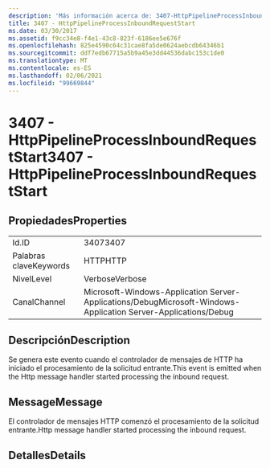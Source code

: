 ```yaml
---
description: 'Más información acerca de: 3407-HttpPipelineProcessInboundRequestStart'
title: 3407 - HttpPipelineProcessInboundRequestStart
ms.date: 03/30/2017
ms.assetid: f9cc34e8-f4e1-43c8-823f-6186ee5e676f
ms.openlocfilehash: 825e4590c64c31cae8fa5de0624aebcdb64346b1
ms.sourcegitcommit: ddf7edb67715a5b9a45e3dd44536dabc153c1de0
ms.translationtype: MT
ms.contentlocale: es-ES
ms.lasthandoff: 02/06/2021
ms.locfileid: "99669844"
---
```

# <a name="3407---httppipelineprocessinboundrequeststart"></a><span data-ttu-id="cd78f-103">3407 - HttpPipelineProcessInboundRequestStart</span><span class="sxs-lookup"><span data-stu-id="cd78f-103">3407 - HttpPipelineProcessInboundRequestStart</span></span>

## <a name="properties"></a><span data-ttu-id="cd78f-104">Propiedades</span><span class="sxs-lookup"><span data-stu-id="cd78f-104">Properties</span></span>  
  
|||  
|-|-|  
|<span data-ttu-id="cd78f-105">Id.</span><span class="sxs-lookup"><span data-stu-id="cd78f-105">ID</span></span>|<span data-ttu-id="cd78f-106">3407</span><span class="sxs-lookup"><span data-stu-id="cd78f-106">3407</span></span>|  
|<span data-ttu-id="cd78f-107">Palabras clave</span><span class="sxs-lookup"><span data-stu-id="cd78f-107">Keywords</span></span>|<span data-ttu-id="cd78f-108">HTTP</span><span class="sxs-lookup"><span data-stu-id="cd78f-108">HTTP</span></span>|  
|<span data-ttu-id="cd78f-109">Nivel</span><span class="sxs-lookup"><span data-stu-id="cd78f-109">Level</span></span>|<span data-ttu-id="cd78f-110">Verbose</span><span class="sxs-lookup"><span data-stu-id="cd78f-110">Verbose</span></span>|  
|<span data-ttu-id="cd78f-111">Canal</span><span class="sxs-lookup"><span data-stu-id="cd78f-111">Channel</span></span>|<span data-ttu-id="cd78f-112">Microsoft-Windows-Application Server-Applications/Debug</span><span class="sxs-lookup"><span data-stu-id="cd78f-112">Microsoft-Windows-Application Server-Applications/Debug</span></span>|  
  
## <a name="description"></a><span data-ttu-id="cd78f-113">Descripción</span><span class="sxs-lookup"><span data-stu-id="cd78f-113">Description</span></span>  

 <span data-ttu-id="cd78f-114">Se genera este evento cuando el controlador de mensajes de HTTP ha iniciado el procesamiento de la solicitud entrante.</span><span class="sxs-lookup"><span data-stu-id="cd78f-114">This event is emitted when the Http message handler started processing the inbound request.</span></span>  
  
## <a name="message"></a><span data-ttu-id="cd78f-115">Message</span><span class="sxs-lookup"><span data-stu-id="cd78f-115">Message</span></span>  

 <span data-ttu-id="cd78f-116">El controlador de mensajes HTTP comenzó el procesamiento de la solicitud entrante.</span><span class="sxs-lookup"><span data-stu-id="cd78f-116">Http message handler started processing the inbound request.</span></span>  
  
## <a name="details"></a><span data-ttu-id="cd78f-117">Detalles</span><span class="sxs-lookup"><span data-stu-id="cd78f-117">Details</span></span>

